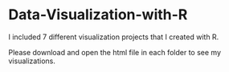 # Data-Visualization-with-R

I included 7 different visualization projects that I created with R. 

Please download and open the html file in each folder to see my visualizations.

